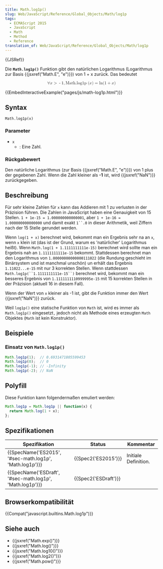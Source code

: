 ```yaml
---
title: Math.log1p()
slug: Web/JavaScript/Reference/Global_Objects/Math/log1p
tags:
  - ECMAScript 2015
  - JavaScript
  - Math
  - Method
  - Reference
translation_of: Web/JavaScript/Reference/Global_Objects/Math/log1p
---
```

{{JSRef}}

Die **`Math.log1p()`** Funktion gibt den natürlichen Logarithmus (Logarithmus zur Basis {{jsxref("Math.E", "e")}}) von 1 + x zurück. Das bedeutet

<math display="block"><semantics><mrow><mo>∀</mo><mi>x</mi><mo>></mo><mo>-</mo><mn>1</mn><mo>,</mo><mstyle mathvariant="monospace"><mrow><mo lspace="0em" rspace="thinmathspace">Math.log1p</mo><mo stretchy="false">(</mo><mi>x</mi><mo stretchy="false">)</mo></mrow></mstyle><mo>=</mo><mo lspace="0em" rspace="0em">ln</mo><mo stretchy="false">(</mo><mn>1</mn><mo>+</mo><mi>x</mi><mo stretchy="false">)</mo></mrow><annotation encoding="TeX">\forall x > -1, \mathtt{\operatorname{Math.log1p}(x)} = \ln(1 + x)</annotation></semantics></math>

{{EmbedInteractiveExample("pages/js/math-log1p.html")}}

## Syntax

    Math.log1p(x)

### Parameter

- `x`
  - : Eine Zahl.

### Rückgabewert

Den natürliche Logarithmus (zur Basis {{jsxref("Math.E", "e")}}) von 1 plus der gegebenen Zahl. Wenn die Zahl kleiner als **-1** ist, wird {{jsxref("NaN")}} zurückgegeben.

## Beschreibung

Für sehr kleine Zahlen für `x` kann das Addieren mit 1 zu verlusten in der Präzision führen. Die Zahlen in JavaScript haben eine Genauigkeit von 15 Stellen. `1 + 1e-15 = 1.000000000000001`, aber `1 + 1e-16 = 1.000000000000000` und damit exakt ` 1``.0 ` in dieser Arithmetik, weil Ziffern nach der 15 Stelle gerundet werden.

Wenn `log(1 + x)` berechnet wird, bekommt man ein Ergebnis sehr na an `x`, wenn `x` klein ist (das ist der Grund, warum es 'natürlicher' Logarithmus heißt). Wenn `Math.log(1 + 1.1111111111e-15)` berechnet wird sollte man ein Ergebnis nah an `1.1111111111e-15` bekommt. Stattdessen berechnet man den Logarithmus von `1.00000000000000111022` (die Rundung geschieht im Binärsystem und ist manchmal unschön) un erhält das Ergebnis `1.11022...e-15` mit nur 3 korrekten Stellen. Wenn stattdessen ` Math.log1p(``1.1111111111e-15``) ` berechnet wird, bekommt man ein besseres Ergebnis von `1.1111111110999995e-15` mit 15 korrekten Stellen in der Präzision (aktuell 16 in diesem Fall).

Wenn der Wert von `x` kleiner als -1 ist, gibt die Funktion immer den Wert {{jsxref("NaN")}} zurück.

Weil `log1p()` eine statische Funktion von `Math` ist, wird es immer als `Math.log1p()` eingesetzt`,` jedoch nicht als Methode eines erzeugten `Math` Objektes (`Math` ist kein Konstruktor).

## Beispiele

### Einsatz von `Math.log1p()`

```js
Math.log1p(1);  // 0.6931471805599453
Math.log1p(0);  // 0
Math.log1p(-1); // -Infinity
Math.log1p(-2); // NaN
```

## Polyfill

Diese Funktion kann folgendermaßen emuliert werden:

```js
Math.log1p = Math.log1p || function(x) {
  return Math.log(1 + x);
};
```

## Spezifikationen

| Spezifikation                                                                | Status                       | Kommentar            |
| ---------------------------------------------------------------------------- | ---------------------------- | -------------------- |
| {{SpecName('ES2015', '#sec-math.log1p', 'Math.log1p')}}     | {{Spec2('ES2015')}}     | Initiale Definition. |
| {{SpecName('ESDraft', '#sec-math.log1p', 'Math.log1p')}} | {{Spec2('ESDraft')}} |                      |

## Browserkompatibilität

{{Compat("javascript.builtins.Math.log1p")}}

## Siehe auch

- {{jsxref("Math.exp()")}}
- {{jsxref("Math.log()")}}
- {{jsxref("Math.log10()")}}
- {{jsxref("Math.log2()")}}
- {{jsxref("Math.pow()")}}
